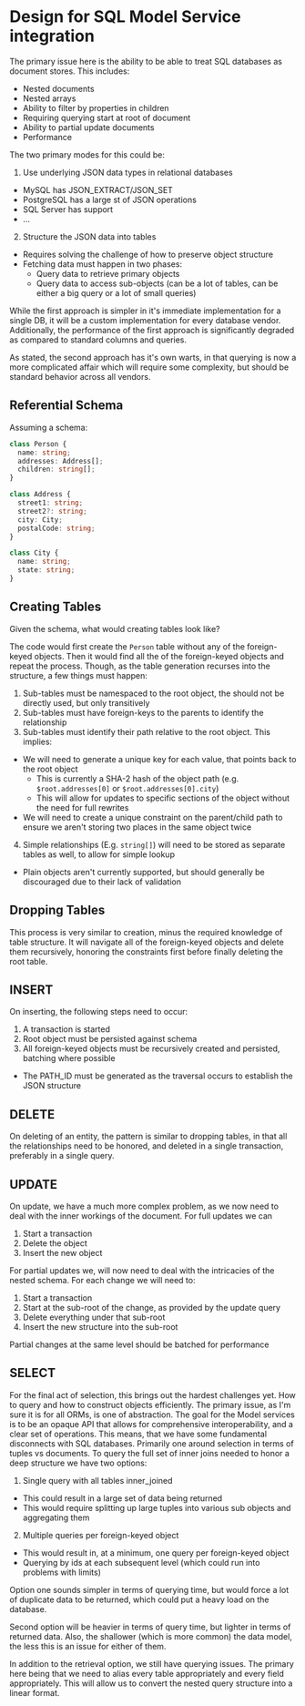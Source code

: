 # Design for SQL Model Service integration

The primary issue here is the ability to be able to treat SQL databases as document stores. This includes:
* Nested documents
* Nested arrays 
* Ability to filter by properties in children
* Requiring querying start at root of document
* Ability to partial update documents
* Performance

The two primary modes for this could be:
1. Use underlying JSON data types in relational databases
  * MySQL has JSON_EXTRACT/JSON_SET
  * PostgreSQL has a large st of JSON operations
  * SQL Server has support
  * ...
2. Structure the JSON data into tables
  * Requires solving the challenge of how to preserve object structure
  * Fetching data must happen in two phases:
    - Query data to retrieve primary objects
    - Query data to access sub-objects (can be a lot of tables, can be either a big query or a lot of small queries)

While the first approach is simpler in it's immediate implementation for a single DB, it will be a custom implementation for
every database vendor.  Additionally, the performance of the first approach is significantly degraded as compared to standard
columns and queries.

As stated, the second approach has it's own warts, in that querying is now a more complicated affair which will require some
complexity, but should be standard behavior across all vendors.

## Referential Schema

Assuming a schema:

```typescript
class Person {
  name: string;
  addresses: Address[];
  children: string[];
}

class Address {
  street1: string;
  street2?: string;
  city: City;
  postalCode: string;
}

class City {
  name: string;
  state: string;
}
```

## Creating Tables
Given the schema, what would creating tables look like?

The code would first create the `Person` table without any of the foreign-keyed objects.  Then it would find all the of the foreign-keyed objects
and repeat the process.  Though, as the table generation recurses into the structure, a few things must happen:
1. Sub-tables must be namespaced to the root object, the should not be directly used, but only transitively
2. Sub-tables must have foreign-keys to the parents to identify the relationship
3. Sub-tables must identify their path relative to the root object.  This implies:
  - We will need to generate a unique key for each value, that points back to the root object
    * This is currently a SHA-2 hash of the object path (e.g. `$root.addresses[0]` or `$root.addresses[0].city`)
    * This will allow for updates to specific sections of the object without the need for full rewrites
  - We will need to create a unique constraint on the parent/child path to ensure we aren't storing two places in the same object twice
4. Simple relationships (E.g. `string[]`) will need to be stored as separate tables as well, to allow for simple lookup
  - Plain objects aren't currently supported, but should generally be discouraged due to their lack of validation


## Dropping Tables
This process is very similar to creation, minus the required knowledge of table structure.  It will navigate all of the foreign-keyed objects
and delete them recursively, honoring the constraints first before finally deleting the root table.

## INSERT
On inserting, the following steps need to occur:
1. A transaction is started
2. Root object must be persisted against schema
3. All foreign-keyed objects must be recursively created and persisted, batching where possible
  - The PATH_ID must be generated as the traversal occurs to establish the JSON structure  

## DELETE
On deleting of an entity, the pattern is similar to dropping tables, in that all the relationships need to be honored, and deleted in a single
transaction, preferably in a single query.

## UPDATE
On update, we have a much more complex problem, as we now need to deal with the inner workings of the document.  For full updates we can
1. Start a transaction
2. Delete the object
3. Insert the new object

For partial updates we, will now need to deal with the intricacies of the nested schema. For each change we will need to:
1. Start a transaction
2. Start at the sub-root of the change, as provided by the update query
3. Delete everything under that sub-root
4. Insert the new structure into the sub-root

Partial changes at the same level should be batched for performance

## SELECT
For the final act of selection, this brings out the hardest challenges yet.  How to query and how to construct objects efficiently. 
The primary issue, as I'm sure it is for all ORMs, is one of abstraction.  The goal for the Model services is to be an opaque API that
allows for comprehensive interoperability, and a clear set of operations.  This means, that we have some fundamental disconnects with 
SQL databases.  Primarily one around selection in terms of tuples vs documents.  To query the full set of inner joins needed to honor
a deep structure we have two options:

1. Single query with all tables inner_joined
  - This could result in a large set of data being returned
  - This would require splitting up large tuples into various sub objects and aggregating them
2. Multiple queries per foreign-keyed object
  - This would result in, at a minimum, one query per foreign-keyed object
  - Querying by ids at each subsequent level (which could run into problems with limits)

Option one sounds simpler in terms of querying time, but would force a lot of duplicate data to be returned, which could put a heavy
load on the database.

Second option will be heavier in terms of query time, but lighter in terms of returned data.  Also, the shallower (which is more common) the data model, the less this is an issue for either of them.

In addition to the retrieval option, we still have querying issues.  The primary here being that we need to alias every table appropriately and every field appropriately.  This will allow us to convert the nested query structure into a linear format.  